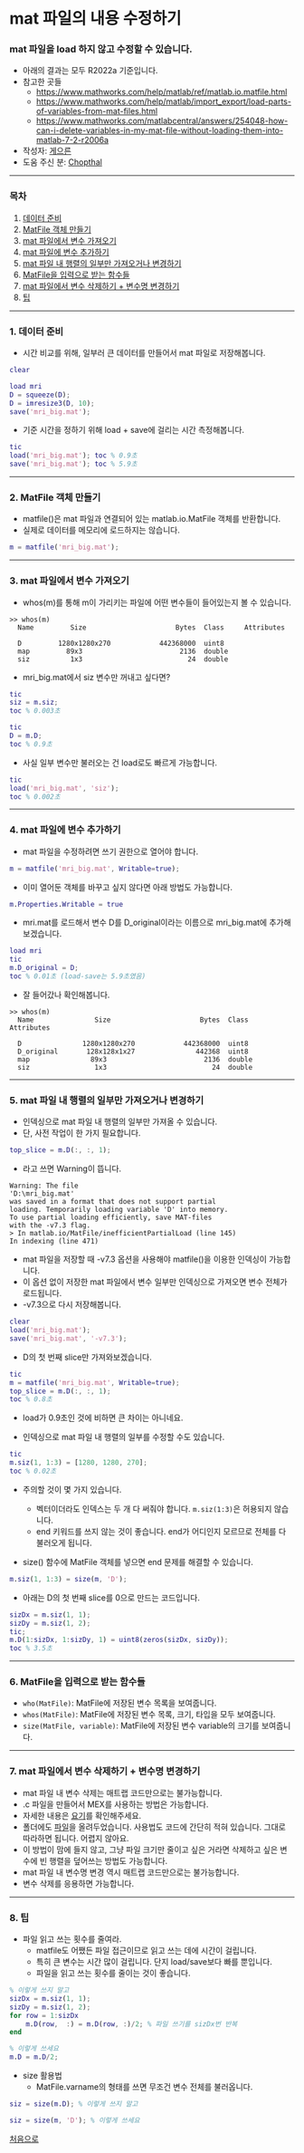 # mat 파일의 내용 수정하기

### mat 파일을 load 하지 않고 수정할 수 있습니다.
* 아래의 결과는 모두 R2022a 기준입니다.
* 참고한 곳들
  *   https://www.mathworks.com/help/matlab/ref/matlab.io.matfile.html
  *   https://www.mathworks.com/help/matlab/import_export/load-parts-of-variables-from-mat-files.html
  *   https://www.mathworks.com/matlabcentral/answers/254048-how-can-i-delete-variables-in-my-mat-file-without-loading-them-into-matlab-7-2-r2006a
* 작성자: [게으른](https://github.com/keizikang)
* 도움 주신 분: [Chopthal](https://chopthal.github.io/)

---
### 목차

1. [데이터 준비](#1-데이터-준비)
2. [MatFile 객체 만들기](#2-matfile-객체-만들기)
3. [mat 파일에서 변수 가져오기](#3-mat-파일에서-변수-가져오기)
4. [mat 파일에 변수 추가하기](#4-mat-파일에-변수-추가하기)
5. [mat 파일 내 행렬의 일부만 가져오거나 변경하기](#5-mat-파일-내-행렬의-일부만-가져오거나-변경하기)
6. [MatFile을 입력으로 받는 함수들](#6-MatFile을-입력으로-받는-함수들)
7. [mat 파일에서 변수 삭제하기 + 변수명 변경하기](#7-mat-파일에서-변수-삭제하기--변수명-변경하기)
8. [팁](#8-팁)

---

### 1. 데이터 준비
* 시간 비교를 위해, 일부러 큰 데이터를 만들어서 mat 파일로 저장해봅니다.

```matlab
clear

load mri
D = squeeze(D);
D = imresize3(D, 10);
save('mri_big.mat');
```

* 기준 시간을 정하기 위해 load + save에 걸리는 시간 측정해봅니다.

```matlab
tic
load('mri_big.mat'); toc % 0.9초
save('mri_big.mat'); toc % 5.9초
```

---

### 2. MatFile 객체 만들기

* matfile()은 mat 파일과 연결되어 있는 matlab.io.MatFile 객체를 반환합니다.
* 실제로 데이터를 메모리에 로드하지는 않습니다.

```matlab
m = matfile('mri_big.mat');
```

---

### 3. mat 파일에서 변수 가져오기
* whos(m)를 통해 m이 가리키는 파일에 어떤 변수들이 들어있는지 볼 수 있습니다.
```
>> whos(m)
  Name         Size                      Bytes  Class     Attributes

  D         1280x1280x270            442368000  uint8               
  map         89x3                        2136  double              
  siz          1x3                          24  double              
```

* mri_big.mat에서 siz 변수만 꺼내고 싶다면?
```matlab
tic
siz = m.siz;
toc % 0.003초

tic
D = m.D;
toc % 0.9초
```

* 사실 일부 변수만 불러오는 건 load로도 빠르게 가능합니다.
```matlab
tic
load('mri_big.mat', 'siz');
toc % 0.002초
```

---

### 4. mat 파일에 변수 추가하기
* mat 파일을 수정하려면 쓰기 권한으로 열어야 합니다.

```matlab
m = matfile('mri_big.mat', Writable=true);
```

* 이미 열어둔 객체를 바꾸고 싶지 않다면 아래 방법도 가능합니다.
```matlab
m.Properties.Writable = true
```

* mri.mat를 로드해서 변수 D를 D_original이라는 이름으로 mri_big.mat에 추가해보겠습니다.
```matlab
load mri
tic
m.D_original = D;
toc % 0.01초 (load-save는 5.9초였음)
```

* 잘 들어갔나 확인해봅니다.
```
>> whos(m)
  Name               Size                      Bytes  Class     Attributes

  D               1280x1280x270            442368000  uint8               
  D_original       128x128x1x27               442368  uint8               
  map               89x3                        2136  double              
  siz                1x3                          24  double              
```

---


### 5. mat 파일 내 행렬의 일부만 가져오거나 변경하기

* 인덱싱으로 mat 파일 내 행렬의 일부만 가져올 수 있습니다.
* 단, 사전 작업이 한 가지 필요합니다.
```matlab
top_slice = m.D(:, :, 1);
```
* 라고 쓰면 Warning이 뜹니다.
```
Warning: The file
'D:\mri_big.mat'
was saved in a format that does not support partial
loading. Temporarily loading variable 'D' into memory.
To use partial loading efficiently, save MAT-files
with the -v7.3 flag. 
> In matlab.io/MatFile/inefficientPartialLoad (line 145)
In indexing (line 471) 
```

* mat 파일을 저장할 때 -v7.3 옵션을 사용해야 matfile()을 이용한 인덱싱이 가능합니다.
* 이 옵션 없이 저장한 mat 파일에서 변수 일부만 인덱싱으로 가져오면 변수 전체가 로드됩니다.
* -v7.3으로 다시 저장해봅니다.
```matlab
clear
load('mri_big.mat');
save('mri_big.mat', '-v7.3');
```

* D의 첫 번째 slice만 가져와보겠습니다.
```matlab
tic
m = matfile('mri_big.mat', Writable=true);
top_slice = m.D(:, :, 1);
toc % 0.8초
```

* load가 0.9초인 것에 비하면 큰 차이는 아니네요.

* 인덱싱으로 mat 파일 내 행렬의 일부를 수정할 수도 있습니다.

```matlab
tic
m.siz(1, 1:3) = [1280, 1280, 270];
toc % 0.02초
```
* 주의할 것이 몇 가지 있습니다.
  * 벡터이더라도 인덱스는 두 개 다 써줘야 합니다. `m.siz(1:3)`은 허용되지 않습니다.
  * end 키워드를 쓰지 않는 것이 좋습니다. end가 어디인지 모르므로 전체를 다 불러오게 됩니다.

* size() 함수에 MatFile 객체를 넣으면 end 문제를 해결할 수 있습니다.
```matlab
m.siz(1, 1:3) = size(m, 'D');
```

* 아래는 D의 첫 번째 slice를 0으로 만드는 코드입니다.
```matlab
sizDx = m.siz(1, 1);
sizDy = m.siz(1, 2);
tic;
m.D(1:sizDx, 1:sizDy, 1) = uint8(zeros(sizDx, sizDy));
toc % 3.5초
```

---

### 6. MatFile을 입력으로 받는 함수들

* `who(MatFile)`: MatFile에 저장된 변수 목록을 보여줍니다.
* `whos(MatFile)`: MatFile에 저장된 변수 목록, 크기, 타입을 모두 보여줍니다.
* `size(MatFile, variable)`: MatFile에 저장된 변수 variable의 크기를 보여줍니다.

---

### 7. mat 파일에서 변수 삭제하기 + 변수명 변경하기

* mat 파일 내 변수 삭제는 매트랩 코드만으로는 불가능합니다.
* .c 파일을 만들어서 MEX를 사용하는 방법은 가능합니다.
* 자세한 내용은 [요기](https://tinyurl.com/26356fdm)를 확인해주세요.
* 폴더에도 [파일](https://github.com/meticulousdev/MATLAB/blob/main/to_edit_matfile_using_matfile/rmvarMatFileMEX.c)을 올려두었습니다. 사용법도 코드에 간단히 적혀 있습니다. 그대로 따라하면 됩니다. 어렵지 않아요.
* 이 방법이 맘에 들지 않고, 그냥 파일 크기만 줄이고 싶은 거라면 삭제하고 싶은 변수에 빈 행렬을 덮어쓰는 방법도 가능합니다.
* mat 파일 내 변수명 변경 역시 매트랩 코드만으로는 불가능합니다.
* 변수 삭제를 응용하면 가능합니다.

---

### 8. 팁

* 파일 읽고 쓰는 횟수를 줄여라.
  * matfile도 어쨌든 파일 접근이므로 읽고 쓰는 데에 시간이 걸립니다.
  * 특히 큰 변수는 시간 많이 걸립니다. 단지 load/save보다 빠를 뿐입니다.
  * 파일을 읽고 쓰는 횟수를 줄이는 것이 좋습니다.

```matlab
% 이렇게 쓰지 말고
sizDx = m.siz(1, 1);
sizDy = m.siz(1, 2);
for row = 1:sizDx
    m.D(row,  :) = m.D(row, :)/2; % 파일 쓰기를 sizDx번 반복
end
```
```matlab
% 이렇게 쓰세요
m.D = m.D/2;
```

* size 활용법
  * MatFile.varname의 형태를 쓰면 무조건 변수 전체를 불러옵니다.
```matlab
siz = size(m.D); % 이렇게 쓰지 말고
```  
```matlab
siz = size(m, 'D'); % 이렇게 쓰세요
```

[처음으로](#mat-파일의-내용-수정하기)
